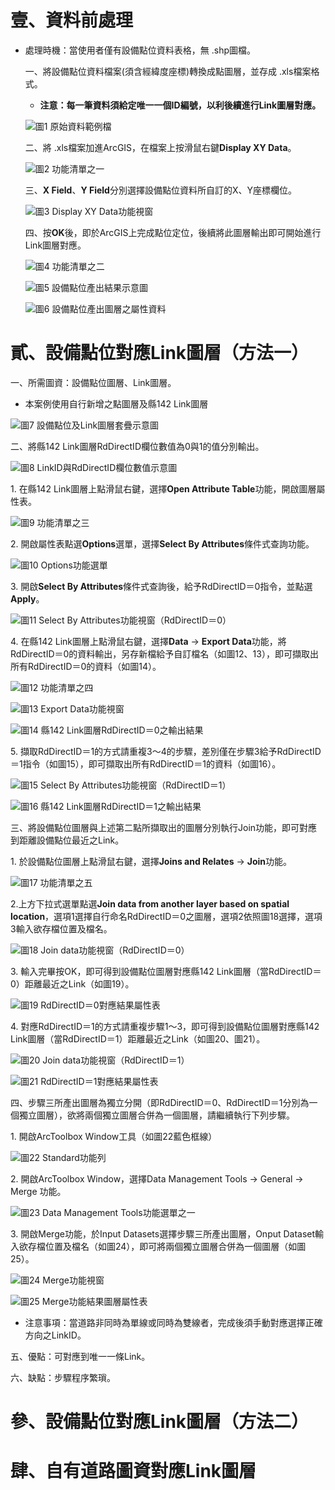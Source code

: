 # 壹、資料前處理

* 處理時機：當使用者僅有設備點位資料表格，無 .shp圖檔。

  一、將設備點位資料檔案(須含經緯度座標)轉換成點圖層，並存成 .xls檔案格式。
  
   * **注意：每一筆資料須給定唯一一個ID編號，以利後續進行Link圖層對應。**
     
     
  ![圖1 原始資料範例檔](0/0-1.png)
     
  
  二、將 .xls檔案加進ArcGIS，在檔案上按滑鼠右鍵**Display XY Data**。
  
  
  ![圖2 功能清單之一](0/0-2.png)
     
     
  三、**X Field**、**Y Field**分別選擇設備點位資料所自訂的X、Y座標欄位。
  
  
  ![圖3 Display XY Data功能視窗](0/0-3.png)
     
       
  四、按**OK**後，即於ArcGIS上完成點位定位，後續將此圖層輸出即可開始進行Link圖層對應。
    
    
  ![圖4 功能清單之二](0/0-4.png)
     
          
  ![圖5 設備點位產出結果示意圖](0/0-5.png)
     
   
  ![圖6 設備點位產出圖層之屬性資料](0/0-6.png)
  

# 貳、設備點位對應Link圖層（方法一）

  一、所需圖資：設備點位圖層、Link圖層。

   * 本案例使用自行新增之點圖層及縣142 Link圖層
   
   
   ![圖7 設備點位及Link圖層套疊示意圖](1/1-1.png)
 
 
  二、將縣142 Link圖層RdDirectID欄位數值為0與1的值分別輸出。
  
  
   ![圖8 LinkID與RdDirectID欄位數值示意圖](1/1-2.png)
  
  
   1\. 在縣142 Link圖層上點滑鼠右鍵，選擇**Open Attribute Table**功能，開啟圖層屬性表。
   
   
   ![圖9 功能清單之三](1/1-3.png)
   
   
   2\. 開啟屬性表點選**Options**選單，選擇**Select By Attributes**條件式查詢功能。
   
   
   ![圖10 Options功能選單](1/1-4.png)
   
   
   3\. 開啟**Select By Attributes**條件式查詢後，給予RdDirectID＝0指令，並點選**Apply**。
   
   
   ![圖11 Select By Attributes功能視窗（RdDirectID＝0）](1/1-5.png)
      
      
   4\. 在縣142 Link圖層上點滑鼠右鍵，選擇**Data** → **Export Data**功能，將RdDirectID＝0的資料輸出，另存新檔給予自訂檔名（如圖12、13），即可擷取出所有RdDirectID＝0的資料（如圖14）。
   
   
   ![圖12 功能清單之四](1/1-6.png)
   
   
   ![圖13 Export Data功能視窗](1/1-7.png)
   
   
   ![圖14 縣142 Link圖層RdDirectID＝0之輸出結果](1/1-8.png)
   
   
   5\. 擷取RdDirectID＝1的方式請重複3～4的步驟，差別僅在步驟3給予RdDirectID＝1指令（如圖15），即可擷取出所有RdDirectID＝1的資料（如圖16）。
   
   
   ![圖15 Select By Attributes功能視窗（RdDirectID＝1）](1/1-9.png)
   
   
   ![圖16 縣142 Link圖層RdDirectID＝1之輸出結果](1/1-10.png)
   
   
  三、將設備點位圖層與上述第二點所擷取出的圖層分別執行Join功能，即可對應到距離設備點位最近之Link。
  
   1\. 於設備點位圖層上點滑鼠右鍵，選擇**Joins and Relates** → **Join**功能。
   
   
   ![圖17 功能清單之五](1/1-11.png)
   
   
   2\.上方下拉式選單點選**Join data from another layer based on spatial location**，選項1選擇自行命名RdDirectID＝0之圖層，選項2依照圖18選擇，選項3輸入欲存檔位置及檔名。
   
   
   ![圖18 Join data功能視窗（RdDirectID＝0）](1/1-12.png)
   
   
   3\. 輸入完畢按OK，即可得到設備點位圖層對應縣142 Link圖層（當RdDirectID＝0）距離最近之Link（如圖19）。
   
   
   ![圖19 RdDirectID＝0對應結果屬性表](1/1-13.png) 
   
   
   4\. 對應RdDirectID＝1的方式請重複步驟1～3，即可得到設備點位圖層對應縣142 Link圖層（當RdDirectID＝1）距離最近之Link（如圖20、圖21）。
   
   
   ![圖20 Join data功能視窗（RdDirectID＝1）](1/1-14.png) 
   
  
   ![圖21 RdDirectID＝1對應結果屬性表](1/1-15.png) 
   
   
 四、步驟三所產出圖層為獨立分開（即RdDirectID＝0、RdDirectID＝1分別為一個獨立圖層），欲將兩個獨立圖層合併為一個圖層，請繼續執行下列步驟。 
 
  1\. 開啟ArcToolbox Window工具（如圖22藍色框線）
  
  
   ![圖22 Standard功能列](1/1-16.png)
   
  
  2\. 開啟ArcToolbox Window，選擇Data Management Tools → General → Merge 功能。
  
  
   ![圖23 Data Management Tools功能選單之一](1/1-17.png)
  
  
  3\. 開啟Merge功能，於Input Datasets選擇步驟三所產出圖層，Onput Dataset輸入欲存檔位置及檔名（如圖24），即可將兩個獨立圖層合併為一個圖層（如圖25）。
  
  
   ![圖24 Merge功能視窗](1/1-18.png)
   
   
   ![圖25 Merge功能結果圖層屬性表](1/1-19.png)
  
  
   * 注意事項：當道路非同時為單線或同時為雙線者，完成後須手動對應選擇正確方向之LinkID。
   
 五、優點：可對應到唯一一條Link。
 
 六、缺點：步驟程序繁瑣。
 

# 參、設備點位對應Link圖層（方法二）

# 肆、自有道路圖資對應Link圖層
